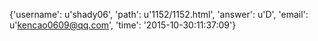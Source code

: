 {'username': u'shady06', 'path': u'1152/1152.html', 'answer': u'D', 'email': u'kencao0609@qq.com', 'time': '2015-10-30:11:37:09'}